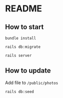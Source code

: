 # README

## How to start

```
bundle install
```
```
rails db:migrate
```

```
rails server
```

## How to update

Add file to `/public/photos`

```
rails db:seed
```
